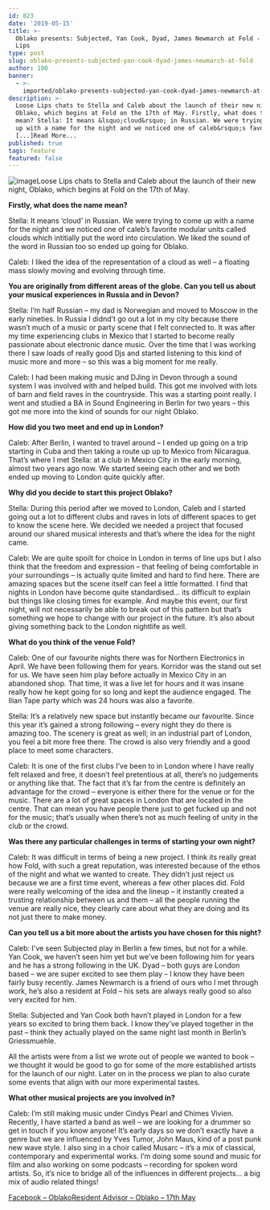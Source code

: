 ```yaml
---
id: 823
date: '2019-05-15'
title: >-
  Oblako presents: Subjected, Yan Cook, Dyad, James Newmarch at Fold - Loose
  Lips
type: post
slug: oblako-presents-subjected-yan-cook-dyad-james-newmarch-at-fold
author: 100
banner:
  - >-
    imported/oblako-presents-subjected-yan-cook-dyad-james-newmarch-at-fold/image823.jpeg
description: >-
  Loose Lips chats to Stella and Caleb about the launch of their new night,
  Oblako, which begins at Fold on the 17th of May. Firstly, what does the name
  mean? Stella: It means &lsquo;cloud&rsquo; in Russian. We were trying to come
  up with a name for the night and we noticed one of caleb&rsquo;s favorite
  [...]Read More...
published: true
tags: feature
featured: false
---
```

![image](../imported/oblako-presents-subjected-yan-cook-dyad-james-newmarch-at-fold/image823.jpeg)Loose Lips chats to Stella and Caleb about the launch of their new night, Oblako, which begins at Fold on the 17th of May.

**Firstly, what does the name mean?**

Stella: It means ‘cloud’ in Russian. We were trying to come up with a name for the night and we noticed one of caleb’s favorite modular units called clouds which intitially put the word into circulation. We liked the sound of the word in Russian too so ended up going for Oblako.

Caleb: I liked the idea of the representation of a cloud as well – a floating mass slowly moving and evolving through time. 

**You are originally from different areas of the globe. Can you tell us about your musical experiences in Russia and in Devon?**

Stella: I’m half Russian – my dad is Norwegian and moved to Moscow in the early nineties. In Russia I didnd’t go out a lot in my city because there wasn’t much of a music or party scene that I felt connected to. It was after my time experiencing clubs in Mexico that I started to become really passionate about electronic dance music. Over the time that I was working there I saw loads of really good Djs and started listening to this kind of music more and more – so this was a big moment for me really.

Caleb: I had been making music and DJing in Devon through a sound system I was involved with and helped build. This got me involved with lots of barn and field raves in the countryside. This was a starting point really. I went and studied a BA in Sound Engineering in Berlin for two years – this got me more into the kind of sounds for our night Oblako.

**How did you two meet and end up in London?** 

Caleb: After Berlin, I wanted to travel around – I ended up going on a trip starting in Cuba and then taking a route up up to Mexico from Nicaragua. That’s where I met Stella: at a club in Mexico City in the early morning, almost two years ago now. We started seeing each other and we both ended up moving to London quite quickly after. 

**Why did you decide to start this project Oblako?**

Stella: During this period after we moved to London, Caleb and I started going out a lot to different clubs and raves in lots of different spaces to get to know the scene here. We decided we needed a project that focused around our shared musical interests and that’s where the idea for the night came. 

Caleb: We are quite spoilt for choice in London in terms of line ups but I also think that the freedom and expression – that feeling of being comfortable in your surroundings – is actually quite limited and hard to find here. There are amazing spaces but the scene itself can feel a little formatted. I find that nights in London have become quite standardised… its difficult to explain but things like closing times for example. And maybe this event, our first night, will not necessarily be able to break out of this pattern but that’s something we hope to change with our project in the future. it’s also about giving something back to the London nightlife as well.

**What do you think of the venue Fold?**

Caleb: One of our favourite nights there was for Northern Electronics in April. We have been following them for years. Korridor was the stand out set for us. We have seen him play before actually in Mexico City in an abandoned shop. That time, it was a live let for hours and it was insane really how he kept going for so long and kept the audience engaged. The Ilian Tape party which was 24 hours was also a favorite.

Stella: It’s a relatively new space but instantly became our favourite. Since this year it’s gained a strong following – every night they do there is amazing too. The scenery is great as well; in an industrial part of London, you feel a bit more free there. The crowd is also very friendly and a good place to meet some characters.

Caleb: It is one of the first clubs I’ve been to in London where I have really felt relaxed and free, it doesn’t feel pretentious at all, there’s no judgements or anything like that. The fact that it’s far from the centre is definitely an advantage for the crowd – everyone is either there for the venue or for the music. There are a lot of great spaces in London that are located in the centre. That can mean you have people there just to get fucked up and not for the music; that’s usually when there’s not as much feeling of unity in the club or the crowd.

**Was there any particular challenges in terms of starting your own night?**

Caleb: It was difficult in terms of being a new project. I think its really great how Fold, with such a great reputation, was interested because of the ethos of the night and what we wanted to create. They didn’t just reject us because we are a first time event, whereas a few other places did. Fold were really welcoming of the idea and the lineup – it instantly created a trusting relationship between us and them – all the people running the venue are really nice, they clearly care about what they are doing and its not just there to make money.

**Can you tell us a bit more about the artists you have chosen for this night?**

Caleb: I've seen Subjected play in Berlin a few times, but not for a while. Yan Cook, we haven’t seen him yet but we’ve been following him for years and he has a strong following in the UK. Dyad – both guys are London based – we are super excited to see them play – I know they have been fairly busy recently. James Newmarch is a friend of ours who I met through work, he’s also a resident at Fold – his sets are always really good so also very excited for him.

Stella: Subjected and Yan Cook both havn’t played in London for a few years so excited to bring them back. I know they’ve played together in the past – think they actually played on the same night last month in Berlin’s Griessmuehle.

All the artists were from a list we wrote out of people we wanted to book – we thought it would be good to go for some of the more established artists for the launch of our night. Later on in the process we plan to also curate some events that align with our more experimental tastes.

**What other musical projects are you involved in?**

Caleb: I’m still making music under Cindys Pearl and Chimes Vivien. Recently, I have started a band as well – we are looking for a drummer so get in touch if you know anyone! It’s early days so we don’t exactly have a genre but we are influenced by Yves Tumor, John Maus, kind of a post punk new wave style. I also sing in a choir called Musarc – it’s a mix of classical, contemporary and experimental works. I’m doing some sound and music for film and also working on some podcasts – recording for spoken word artists. So, it’s nice to bridge all of the influences in different projects… a big mix of audio related things!

[Facebook – Oblako](https://www.facebook.com/events/629583254150528/)[Resident Advisor – Oblako – 17th May](https://www.residentadvisor.net/events/1237810)